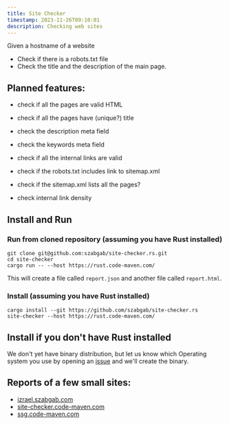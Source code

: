 ```yaml
---
title: Site Checker
timestamp: 2023-11-26T09:10:01
description: Checking web sites
---
```



Given a hostname of a website

* Check if there is a robots.txt file
* Check the title and the description of the main page.

## Planned features:

* check if all the pages are valid HTML
* check if all the pages have (unique?) title
* check the description meta field
* check the keywords meta field


* check if all the internal links are valid
* check if the robots.txt includes link to sitemap.xml
* check if the sitemap.xml lists all the pages?
* check internal link density


## Install and Run

### Run from cloned repository (assuming you have Rust installed)

```
git clone git@github.com:szabgab/site-checker.rs.git
cd site-checker
cargo run -- --host https://rust.code-maven.com/
```

This will create a file called `report.json` and another file called `report.html`.


### Install (assuming you have Rust installed)

```
cargo install --git https://github.com/szabgab/site-checker.rs
site-checker --host https://rust.code-maven.com/
```

## Install if you don't have Rust installed

We don't yet have binary distribution, but let us know which Operating system you use
by opening an [issue](https://github.com/szabgab/site-checker.rs/issues) and we'll
create the binary.


## Reports of a few small sites:

* [izrael.szabgab.com](/izrael.szabgab.com.html)
* [site-checker.code-maven.com](/site-checker.code-maven.com.html)
* [ssg.code-maven.com](/ssg.code-maven.com.html)

